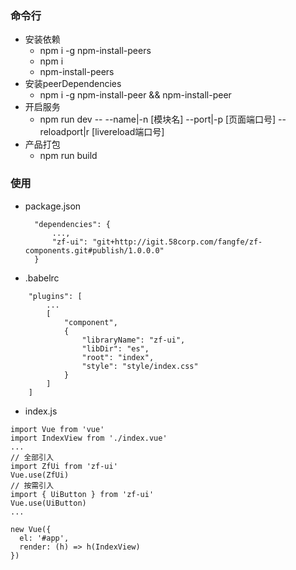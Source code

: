 ### 命令行
* 安装依赖
  * npm i -g npm-install-peers
  * npm i
  * npm-install-peers
* 安装peerDependencies
  * npm i -g npm-install-peer && npm-install-peer
* 开启服务
  * npm run dev -- --name|-n [模块名] --port|-p [页面端口号] --reloadport|r [livereload端口号] 
* 产品打包 
  * npm run build
  
### 使用
* package.json
  ```
    "dependencies": {
        ...,
        "zf-ui": "git+http://igit.58corp.com/fangfe/zf-components.git#publish/1.0.0.0"
    }
  ``` 
* .babelrc
```
    "plugins": [
        ...
        [
            "component",
            {
                "libraryName": "zf-ui",
                "libDir": "es",
                "root": "index",
                "style": "style/index.css"
            }
        ]
    ]
``` 
* index.js
```
import Vue from 'vue'
import IndexView from './index.vue'
...
// 全部引入
import ZfUi from 'zf-ui'
Vue.use(ZfUi)
// 按需引入
import { UiButton } from 'zf-ui'
Vue.use(UiButton)
...

new Vue({
  el: '#app',
  render: (h) => h(IndexView)
})
```
